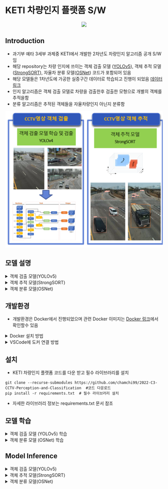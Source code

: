 # KETI 차량인지 플랫폼 S/W 





<div align="center">
<p>
<img src="imgs/sample_low.gif" width="400"/> 
</p>
</div>


## Introduction
* 과기부 예타 3세부 과제중 KETI에서 개발한 2차년도 차량인지 알고리즘 공개 S/W임
* 해당 repository는 차량 인지에 쓰이는 객체 검출 모델 ([YOLOv5](https://github.com/ultralytics/yolov5/tree/v7.0)), 객체 추적 모델 ([StrongSORT](https://arxiv.org/abs/2202.13514)), 자율차 분류 모델([OSNet](https://arxiv.org/abs/1905.00953)) 코드가 포함되어 있음
* 해당 모델들은 1차년도에 가공한 실증구간 데이터로 학습되고 진행이 되었음 [데이터 링크](https://github.com/chamchi99/2021-C3-CCTV-DB-on-RSU)
* 인지 알고리즘은 객체 검출 모델로 차량을 검출한후 검출한 모형으로 개별의 객체를 추적을함
* 분류 알고리즘은 추적된 객체들을 자율차량인지 아닌지 분류함
<div align="center">
<p>
<img src="imgs/flowchart2.png" width="800"/> 
</p>
</div>

<div>

</div>

## 모델 설명
<details>
<summary>객체 검출 모델(YOLOv5)</summary>

* 벤치마크 테스트에서 높은 정확도화 빠른 Inference 속도를 가진 One-Stage 객체 검출 모델임
* 과제를 수행하기위해 실시간성 처리 속도와 높은 검출 정확도가 필요함으로 해당 모델을 선별함
* 좀더 detail한 모형 설명은 개발자 [웹사이트](https://github.com/ultralytics/yolov5/tree/v7.0) 참고
<div align="center">
<p>
<img src="imgs/yolov5_perf.png" width="500"/> 
</p>
</div>

  </details>

<details>
<summary>객체 추적 모델(StrongSORT)</summary>

* StrongSORT는 [DeepSORT](https://arxiv.org/abs/1703.07402) 객체 추적 모델에 Gaussian Process Regression(GPR) 등 알고리즘들을 추가하여 성능을 보완한 모델임
* 높은 추적 성능을 가지고 있어 해당 모델을 선별함
* Deep backbone 모델로는 OSNet을 사용함
* 좀더 detail한 모형 설명은 [논문](https://arxiv.org/abs/2202.13514) 참고
<div align="center">
<p>
<img src="imgs/strongsort_metric.PNG" width="500"/> 
</p>
<p>
<img src="imgs/strongsort.PNG" width="500"/> 
</p>
</div>


  </details>


<details>
<summary>객체 분류 모델(OSNet)</summary><br>

* Multi-scale의 feature들을 효과적으로 aggregation하는 방법론을 제안한 모델임
* Moiblenet에서 제안한 Depthwise seperable convolution module을 사용하여 연산량을 줄임
* 높은 차량간 분류 성능과 함께 적은 연산량만을 필요로 하므로 해당 모델을 선정 
* 좀더 detail한 모형 설명은 [논문](https://arxiv.org/abs/1905.00953) 참고

<div align="center">
<p>
<img src="imgs/osnet_block.PNG" width="300"/> 
</p>
</div>

  </details>



<div>



</div>



## 개발환경

* 개발환경은 Docker에서 진행되었으며 관련 Docker 이미지는 [Docker 링크](https://hub.docker.com/r/ultralytics/yolov5)에서 확인할수 있음
<details>
<summary>Docker 설치 방법</summary>

* 코드를 실행할 컴퓨터 Terminal에서 도커 이미지 다운로드

```
docker pull ultralytics/yolov5
```
<div align="center">
<p>
<img src="imgs/docker_pull.PNG" width="500"/> 
</p>

</div>



* 도커 컨테이너 생성

```
docker run --gpus all -it --ipc=host --name=KETI_C3 -e DISPLAY=$DISPLAY --mount type=bind,source=/root,target=/home/super/Desktop/KETI_C3 ultralytics/yolov5/ 
```
<div align="center">
<p>
<img src="imgs/docker_container.PNG" width="500"/> 
</p>

</div>



  </details>

<details>
<summary>VSCode에 도커 연결 방법</summary>

* 도커 컨테이너 생성을 확인한후 VSCode내 에서 컨테이너에 연결

```
In VSCode, run "Ctrl + Shift + P"
Select "Dev Containers:Attach to Running Container..."
```

<div align="center">
<p>
<img src="imgs/vs_connect.PNG" width="500"/> 
</p>

</div>

  </details>


<div>



</div>

## 설치

* KETI 차량인지 플랫폼 코드를 다운 받고 필수 라이브러리를 설치
```
git clone --recurse-submodules https://github.com/chamchi99/2022-C3-CCTV-Perception-and-Classification  #코드 다운로드
pip install -r requirements.txt  # 필수 라이브러리 설치
```
* 자세한 라이브러리 정보는 requirements.txt 문서 참조

## 모델 학습

<details>
<summary>객체 검출 모델 (YOLOv5) 학습</summary>

* MS COCO 데이터셋에 Pre-Train된 YOLOv5m 모형 weight 다운로드
* 파이썬 커널에서 아래코드를 실행시키면 자동으로 pre-trained weight가 다운로드 됨
```
import torch

model = torch.hub.load('ultralytics/yolov5', 'yolov5s', pretrained=True)
```

* 1차년도 학습데이터 [다운로드](https://github.com/chamchi99/2021-C3-CCTV-DB-on-RSU) 

```
cd yolov5/data #해당디렉토리에 학습데이터 다운로드
```
  
* 학습데이터 tree

```
#학습데이터
yolov5/data/train
    ㄴimages
        ㄴimg1.jpg
        ㄴimg2.jpg
    ㄴlabels
        ㄴlabel1.txt
        ㄴlabel2.txt

#검증데이터
yolov5/data/val
    ㄴimage
        ㄴimg1.jpg
        ㄴimg2.jpg
    ㄴlabel
        ㄴlabel1.txt
        ㄴlabel2.txt
```
<div align="center">
<p>
<img src="imgs/yolo_dataset.PNG" width="500"/> 
</p>

</div>
  
  
  
* YOLOv5 모델 학습
```
cd yolov5
python train.py  --batch 64 --data dataset.yaml --weights yolov5m.pt --device 0 #YOLOv5m 모델 학습
```
<div align="center">
<p>
<img src="imgs/yolo_train2.PNG" width="500"/> 
</p>

</div>


* YOLOv5 모델 결과

```
yolov5/runs/train/exp #해당 디렉토리에 학습 결과 저장됨
```

<div align="center">
<p>
<img src="imgs/yolo_train.PNG" width="500"/> 
</p>

</div>



  </details>


<details>
<summary>객체 분류 모델 (OSNet) 학습</summary><br>

* 1차년도 학습데이터 [다운로드](https://github.com/chamchi99/2021-C3-CCTV-DB-on-RSU) 
```
cd osnet_training/reid-data/cdataset # 해당 디렉토리에 학습데이터 다운로드
```

* 학습데이터 tree
```
osnet_training/reid-data/cdataset
    ㄴimages
        ㄴimg1.jpg
        ㄴimg2.jpg
    ㄴlabels
        ㄴlabel1.txt
        ㄴlabel2.txt
 ```
 
 * 학습데이터 preprocessing
```
cd osnet_training
sh preprocess.sh
```
* 본 코드는 [torchreid](https://github.com/KaiyangZhou/deep-person-reid) 기반으로 작성됨. 해당 가이드에 따라 필요 라이브러리 설치

* OSNET 모델 학습
```
python scripts/main.py --config-file configs/im_osnet_x1_0_softmax_256x128_amsgrad_cosine.yaml -s customdata -t customdata --transforms random_flip random_erase --root reid-data
```

* OSNET 모델 결과
```
osnet_training/log/osnet_x1_0_customdata_softmax_cosinelr/model #해당 디렉토리에 학습결과 저장됨
```

 </details>
 
  

## Model Inference

<details>
<summary>객체 검출 모델(YOLOv5)</summary>

* YOLOv5 모델 inference

```
cd yolov5
python detect.py --source data/*.jpg --weight  runs/train/exp/best.pt --batch-size 32
```
<div align="center">
<p>
<img src="imgs/yolo_inf.PNG" width="500"/> 
</p>

</div>



* YOLOv5 inference 결과

```
yolov5/runs/detect/exp #해당 디렉토리에 inference 결과 저장됨
```
<div align="center">
<p>
<img src="imgs/yolo_result.PNG" width="500"/> 
</p>

</div>

  
</details>

<details>
<summary>객체 추적 모델(StrongSORT)</summary>

* StrongSORT 모델 inference
* 실증구간 학습데이터로 학습된 YOLOv5 weight 사용 함

```
python track_only.py --save-vid  --source mp4/ch02_lane1_50km.mp4 --agnostic-nms --yolo-weights yolov5/runs/train/exp/best.pt
```
<div align="center">
<p>
<img src="imgs/track_inf2.PNG" width="500"/> 
</p>

</div>

* StrongSORT 모델 inference 결과

```
runs/track/exp #해당 디렉토리에 inference 결과 저장됨
```


<div align="center">
<p>
<img src="imgs/track_inf.PNG" width="500"/> 
</p>
<p>
<img src="imgs/tracking.PNG" width="500"/> 
</p>
 
  
</div>


</details>

<details>
<summary>객체 분류 모델(OSNet)</summary><br>

* 자율차 분류를 포함한 inference 코드

```
python track_cls.py --source sample.mp4 --yolo-weights weights/yolov5m.pt --appearance-descriptor-weights weights/osnet_x1_0_vehicle.pt --classes 2 5 7 --agnostic-nms --show-vid
```

</details>
